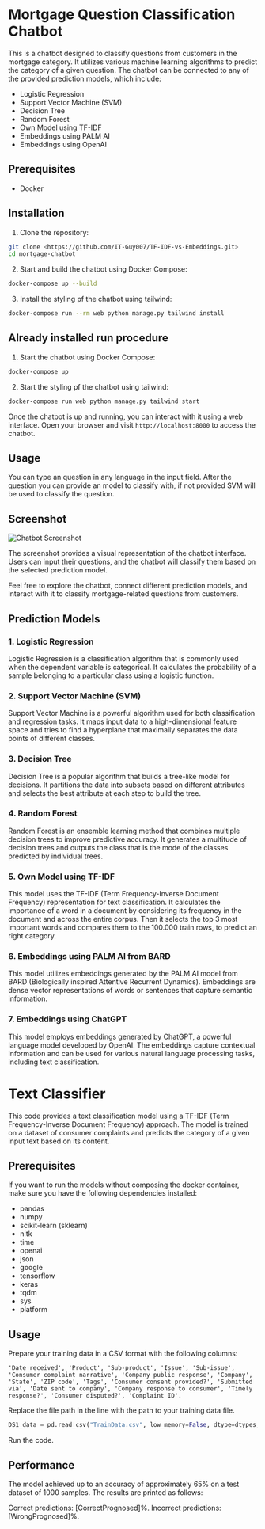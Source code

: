 # Mortgage Question Classification Chatbot

This is a chatbot designed to classify questions from customers in the mortgage category. It utilizes various machine learning algorithms to predict the category of a given question. The chatbot can be connected to any of the provided prediction models, which include:

- Logistic Regression
- Support Vector Machine (SVM)
- Decision Tree
- Random Forest
- Own Model using TF-IDF
- Embeddings using PALM AI
- Embeddings using OpenAI

## Prerequisites

- Docker

## Installation

1. Clone the repository:

```bash
git clone <https://github.com/IT-Guy007/TF-IDF-vs-Embeddings.git>
cd mortgage-chatbot
```

2. Start and build the chatbot using Docker Compose:

```bash
docker-compose up --build
```

3. Install the styling pf the chatbot using tailwind:

```bash
docker-compose run --rm web python manage.py tailwind install
```

## Already installed run procedure
1. Start the chatbot using Docker Compose:

```bash
docker-compose up
```

2. Start the styling pf the chatbot using tailwind:

```bash
docker-compose run web python manage.py tailwind start
```

Once the chatbot is up and running, you can interact with it using a web interface. Open your browser and visit `http://localhost:8000` to access the chatbot.

## Usage
You can type an question in any language in the input field. After the question you can provide an model to classify with, if not provided SVM will be used to classify the question.

## Screenshot

![Chatbot Screenshot](https://i.imgur.com/8irzTN5.png)

The screenshot provides a visual representation of the chatbot interface. Users can input their questions, and the chatbot will classify them based on the selected prediction model.

Feel free to explore the chatbot, connect different prediction models, and interact with it to classify mortgage-related questions from customers.

## Prediction Models

### 1. Logistic Regression

Logistic Regression is a classification algorithm that is commonly used when the dependent variable is categorical. It calculates the probability of a sample belonging to a particular class using a logistic function.

### 2. Support Vector Machine (SVM)

Support Vector Machine is a powerful algorithm used for both classification and regression tasks. It maps input data to a high-dimensional feature space and tries to find a hyperplane that maximally separates the data points of different classes.

### 3. Decision Tree

Decision Tree is a popular algorithm that builds a tree-like model for decisions. It partitions the data into subsets based on different attributes and selects the best attribute at each step to build the tree.

### 4. Random Forest

Random Forest is an ensemble learning method that combines multiple decision trees to improve predictive accuracy. It generates a multitude of decision trees and outputs the class that is the mode of the classes predicted by individual trees.

### 5. Own Model using TF-IDF

This model uses the TF-IDF (Term Frequency-Inverse Document Frequency) representation for text classification. It calculates the importance of a word in a document by considering its frequency in the document and across the entire corpus. Then it selects the top 3 most important words and compares them to the 100.000 train rows, to predict an right category.

### 6. Embeddings using PALM AI from BARD

This model utilizes embeddings generated by the PALM AI model from BARD (Biologically inspired Attentive Recurrent Dynamics). Embeddings are dense vector representations of words or sentences that capture semantic information.

### 7. Embeddings using ChatGPT

This model employs embeddings generated by ChatGPT, a powerful language model developed by OpenAI. The embeddings capture contextual information and can be used for various natural language processing tasks, including text classification.

# Text Classifier

This code provides a text classification model using a TF-IDF (Term Frequency-Inverse Document Frequency) approach. The model is trained on a dataset of consumer complaints and predicts the category of a given input text based on its content.

## Prerequisites
If you want to run the models without composing the docker container, make sure you have the following dependencies installed:

- pandas
- numpy
- scikit-learn (sklearn)
- nltk
- time
- openai
- json
- google
- tensorflow
- keras
- tqdm
- sys
- platform

## Usage
Prepare your training data in a CSV format with the following columns: 
```Table
'Date received', 'Product', 'Sub-product', 'Issue', 'Sub-issue', 'Consumer complaint narrative', 'Company public response', 'Company', 'State', 'ZIP code', 'Tags', 'Consumer consent provided?', 'Submitted via', 'Date sent to company', 'Company response to consumer', 'Timely response?', 'Consumer disputed?', 'Complaint ID'.
```
Replace the file path in the line with the path to your training data file.
```python
DS1_data = pd.read_csv("TrainData.csv", low_memory=False, dtype=dtypes, parse_dates=parse_dates)
```
Run the code.

## Performance
The model achieved up to an accuracy of approximately 65% on a test dataset of 1000 samples. The results are printed as follows:

Correct predictions: [CorrectPrognosed]%.
Incorrect predictions: [WrongPrognosed]%.
